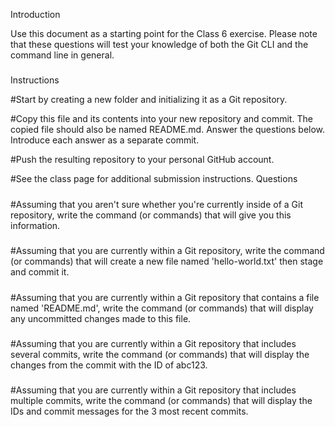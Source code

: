 Introduction

Use this document as a starting point for the Class 6 exercise. Please note that these questions will test your knowledge of both the Git CLI and the command line in general.

#####

Instructions

#Start by creating a new folder and initializing it as a Git repository.

#Copy this file and its contents into your new repository and commit. The copied file should also be named README.md.
Answer the questions below. Introduce each answer as a separate commit.

#Push the resulting repository to your personal GitHub account.

#See the class page for additional submission instructions.
Questions

#####

#Assuming that you aren't sure whether you're currently inside of a Git repository, write the command (or commands) that will give you this information.

#####

#Assuming that you are currently within a Git repository, write the command (or commands) that will create a new file named 'hello-world.txt' then stage and commit it.

#####

#Assuming that you are currently within a Git repository that contains a file named 'README.md', write the command (or commands) that will display any uncommitted changes made to this file.

#####

#Assuming that you are currently within a Git repository that includes several commits, write the command (or commands) that will display the changes from the commit with the ID of abc123.

#####

#Assuming that you are currently within a Git repository that includes multiple commits, write the command (or commands) that will display the IDs and commit messages for the 3 most recent commits.
